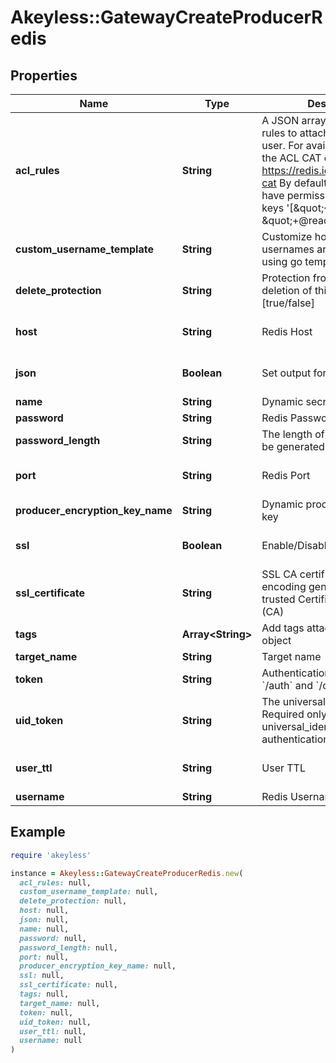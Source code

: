 # Akeyless::GatewayCreateProducerRedis

## Properties

| Name | Type | Description | Notes |
| ---- | ---- | ----------- | ----- |
| **acl_rules** | **String** | A JSON array list of redis ACL rules to attach to the created user. For available rules see the ACL CAT command https://redis.io/commands/acl-cat By default the user will have permissions to read all keys &#39;[\&quot;~*\&quot;, \&quot;+@read\&quot;]&#39; | [optional] |
| **custom_username_template** | **String** | Customize how temporary usernames are generated using go template | [optional] |
| **delete_protection** | **String** | Protection from accidental deletion of this object [true/false] | [optional] |
| **host** | **String** | Redis Host | [optional][default to &#39;127.0.0.1&#39;] |
| **json** | **Boolean** | Set output format to JSON | [optional][default to false] |
| **name** | **String** | Dynamic secret name |  |
| **password** | **String** | Redis Password | [optional] |
| **password_length** | **String** | The length of the password to be generated | [optional] |
| **port** | **String** | Redis Port | [optional][default to &#39;6379&#39;] |
| **producer_encryption_key_name** | **String** | Dynamic producer encryption key | [optional] |
| **ssl** | **Boolean** | Enable/Disable SSL [true/false] | [optional][default to false] |
| **ssl_certificate** | **String** | SSL CA certificate in base64 encoding generated from a trusted Certificate Authority (CA) | [optional] |
| **tags** | **Array&lt;String&gt;** | Add tags attached to this object | [optional] |
| **target_name** | **String** | Target name | [optional] |
| **token** | **String** | Authentication token (see &#x60;/auth&#x60; and &#x60;/configure&#x60;) | [optional] |
| **uid_token** | **String** | The universal identity token, Required only for universal_identity authentication | [optional] |
| **user_ttl** | **String** | User TTL | [optional][default to &#39;60m&#39;] |
| **username** | **String** | Redis Username | [optional] |

## Example

```ruby
require 'akeyless'

instance = Akeyless::GatewayCreateProducerRedis.new(
  acl_rules: null,
  custom_username_template: null,
  delete_protection: null,
  host: null,
  json: null,
  name: null,
  password: null,
  password_length: null,
  port: null,
  producer_encryption_key_name: null,
  ssl: null,
  ssl_certificate: null,
  tags: null,
  target_name: null,
  token: null,
  uid_token: null,
  user_ttl: null,
  username: null
)
```

